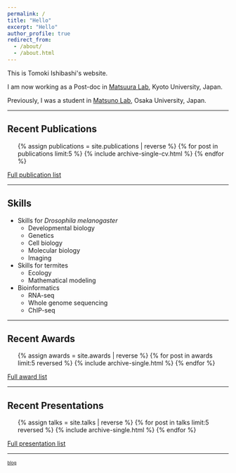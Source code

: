 ```yaml
---
permalink: /
title: "Hello"
excerpt: "Hello"
author_profile: true
redirect_from: 
  - /about/
  - /about.html
---
```


This is Tomoki Ishibashi's website.

I am now working as a Post-doc in [Matsuura Lab](http://www.insecteco.kais.kyoto-u.ac.jp/englishpage.html), Kyoto University, Japan.

Previously, I was a student in [Matsuno Lab](http://www.bio.sci.osaka-u.ac.jp/bio_web/lab_page/matsuno/Etop.html), Osaka University, Japan.

---

## Recent Publications

  <ul>{% assign publications = site.publications | reverse %}
  {% for post in publications limit:5 %}
    {% include archive-single-cv.html %}
  {% endfor %}</ul>

[Full publication list](https://ishibaki.github.io/publications/)

---

## Skills

- Skills for *Drosophila melanogaster*
  - Developmental biology
  - Genetics
  - Cell biology
  - Molecular biology
  - Imaging
- Skills for termites
  - Ecology
  - Mathematical modeling
- Bioinformatics
  - RNA-seq
  - Whole genome sequencing
  - ChIP-seq

---

## Recent Awards

  <ul>{% assign awards = site.awards | reverse %}
  {% for post in awards limit:5 reversed %}
    {% include archive-single.html %}
  {% endfor %}</ul>

[Full award list](https://ishibaki.github.io/awards/)

---

## Recent Presentations

  <ul>{% assign talks = site.talks | reverse %}
  {% for post in talks limit:5 reversed %}
    {% include archive-single.html %}
  {% endfor %}</ul>

[Full presentation list](https://ishibaki.github.io/talks/)

---

<font size="1" color="#fafafa">[blog](https://ishibaki.github.io/blog/)</font>
